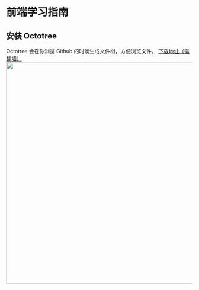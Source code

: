 # 前端学习指南

## 安装 Octotree
Octotree 会在你浏览 Github 的时候生成文件树，方便浏览文件。
[下载地址（需翻墙）](https://chrome.google.com/webstore/detail/octotree/bkhaagjahfmjljalopjnoealnfndnagc?hl=zh-CN])
<img src="https://lh3.googleusercontent.com/mhU96i_fm1grjKQRkKQKm8G1MUX6Bw1YllQ_RvvXdCUVE51-6ZPQu-Em68cdlGVIIcNOGF61xLk=s1280-h800-e365-rw" width="600">
